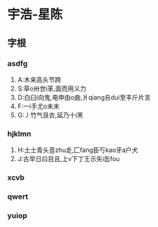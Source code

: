 # 宇浩-星陈
## 字根
### asdfg
1. A:木来高头节跨
2. S:草o卅世i革,面而用义力
3. D:白臼i向鬼,电申由o曲,爿qiang𠂤dui至丰斤片言
4. F:一i手尤o未末
5. G:丿竹气艮衣,延乃十i黑
### hjklmn
1. H:土士青头壴zhu走,匚fang臣丂kao牙a户犬
2. J:古早日曰目且,上v下丁王示矢i缶fou
### xcvb

### qwert

### yuiop
